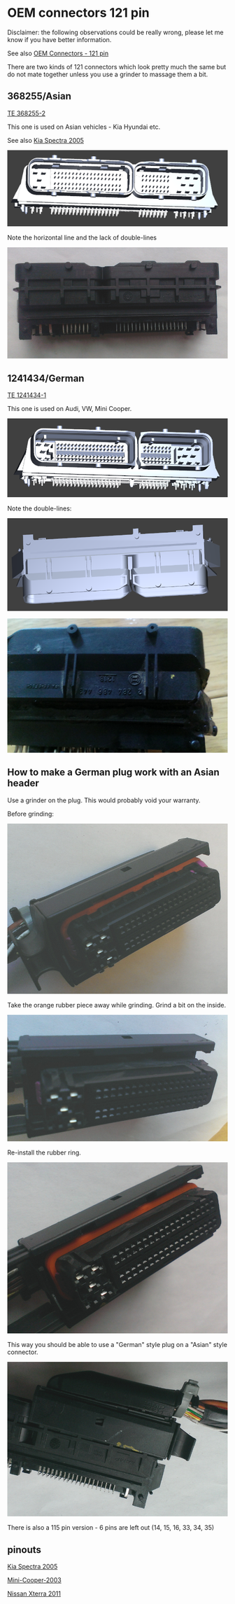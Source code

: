 # OEM connectors 121 pin

Disclaimer: the following observations could be really wrong, please let me know if you have better information.

See also [OEM Connectors - 121 pin](OEM-connectors.md#121-pin)

There are two kinds of 121 connectors which look pretty much the same but do not mate together unless you use a grinder to massage them a bit.

## 368255/Asian

[TE 368255-2](http://www.te.com/catalog/pn/en/368255-2)

This one is used on Asian vehicles - Kia Hyundai etc.

See also [Kia Spectra 2005](/Vehicles/Kia-Spectra-2005)

![368255 Asian render](/Hardware/connectors/368255_render.png)

Note the horizontal line and the lack of double-lines

![368255 Asian Top Photo](/Hardware/connectors/368255_top.jpg)

## 1241434/German

[TE 1241434-1](http://www.te.com/catalog/pn/en/1241434-1)

This one is used on Audi, VW, Mini Cooper.

![1241434 German render](/Hardware/connectors/1241434_render.png)

Note the double-lines:

![1241434 German render Top](/Hardware/connectors/1241434_render_top.png)

![1241434 German Top Photo](/Hardware/connectors/1241434_top.jpg)

## How to make a German plug work with an Asian header

Use a grinder on the plug. This would probably void your warranty.

Before grinding:

![Before Shaving](/Hardware/connectors/before_shaving.jpg)

Take the orange rubber piece away while grinding. Grind a bit on the inside.

![After Shaving](/Hardware/connectors/after_shaving.jpg)

Re-install the rubber ring.

![After Shaving With Gasket](/Hardware/connectors/after_shaving_2.jpg)

This way you should be able to use a "German" style plug on a "Asian" style connector.

![Final Result](/Hardware/connectors/final_result.jpg)

There is also a 115 pin version - 6 pins are left out (14, 15, 16, 33, 34, 35)

## pinouts

[Kia Spectra 2005](/Vehicles/Kia-Spectra-2005)

[Mini-Cooper-2003](/Vehicles/Mini-Cooper-2003)

[Nissan Xterra 2011](/Vehicles/Nissan-Xterra-2011)
